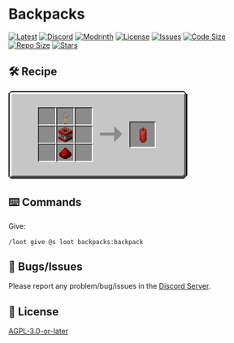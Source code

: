 # Backpacks

[![Latest](https://img.shields.io/github/v/release/lullaby6/backpacks-data-pack?color=blueviolet&logo=github)](https://github.com/lullaby6/backpacks-data-pack/releases)
[![Discord](https://img.shields.io/discord/1327308441324097681?label=discord&color=blue&logo=discord)](https://discord.gg/5UdcDa5xNC)
[![Modrinth](https://img.shields.io/modrinth/dt/backpacks?label=modrinth&logo=modrinth)](https://modrinth.com/datapack/ly-backpacks)
[![License](https://img.shields.io/github/license/lullaby6/backpacks-data-pack)](https://github.com/lullaby6/backpacks-data-pack/blob/main/LICENSE)
[![Issues](https://img.shields.io/github/issues/lullaby6/backpacks-data-pack?color=orange&logo=github)](https://github.com/lullaby6/backpacks-data-pack/issues)
[![Code Size](https://img.shields.io/github/languages/code-size/lullaby6/backpacks-data-pack?color=purple&logoColor=white)](https://github.com/lullaby6/backpacks-data-pack)
[![Repo Size](https://img.shields.io/github/repo-size/lullaby6/backpacks-data-pack?logo=dropbox&color=red)](https://github.com/lullaby6/backpacks-data-pack)
[![Stars](https://img.shields.io/github/stars/lullaby6/backpacks-data-pack?logo=github&color=yellow)](https://github.com/lullaby6/backpacks-data-pack/stargazers)

## 🛠️ Recipe

![Recipe](https://raw.githubusercontent.com/lullaby6/backpacks-data-pack/refs/heads/main/images/recipe.png)

## ⌨️ Commands

Give:

```mcfunction
/loot give @s loot backpacks:backpack
```

## 👾 Bugs/Issues

Please report any problem/bug/issues in the [Discord Server](https://discord.gg/5UdcDa5xNC).

## 🪪 License

[AGPL-3.0-or-later](https://github.com/lullaby6/backpacks-data-pack/blob/main/LICENSE)